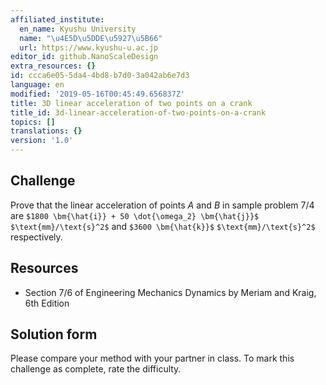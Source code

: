 ```yaml
---
affiliated_institute:
  en_name: Kyushu University
  name: "\u4E5D\u5DDE\u5927\u5B66"
  url: https://www.kyushu-u.ac.jp
editor_id: github.NanoScaleDesign
extra_resources: {}
id: ccca6e05-5da4-4bd8-b7d0-3a042ab6e7d3
language: en
modified: '2019-05-16T00:45:49.656837Z'
title: 3D linear acceleration of two points on a crank
title_id: 3d-linear-acceleration-of-two-points-on-a-crank
topics: []
translations: {}
version: '1.0'
---
```


## Challenge
Prove that the linear acceleration of points *A* and *B* in sample problem 7/4 are `$1800 \bm{\hat{i}} + 50 \dot{\omega_2} \bm{\hat{j}}$` `$\text{mm}/\text{s}^2$` and `$3600 \bm{\hat{k}}$` `$\text{mm}/\text{s}^2$` respectively.


## Resources
- Section 7/6 of Engineering Mechanics Dynamics by Meriam and Kraig, 6th Edition


## Solution form
Please compare your method with your partner in class.
To mark this challenge as complete, rate the difficulty.
